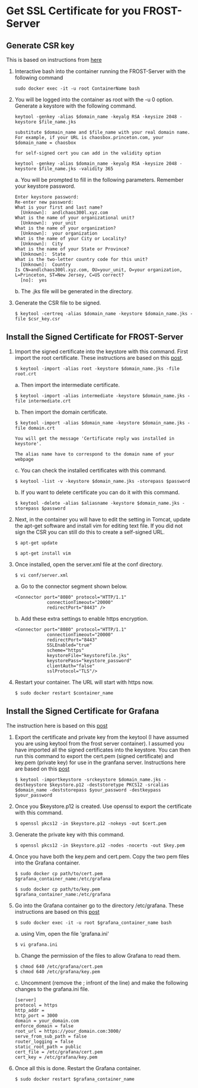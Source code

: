 # Get SSL Certificate for you FROST-Server

## Generate CSR key
This is based on instructions from [here](https://dzone.com/articles/keytool-commandutility-to-generate-a-keystorecerti)
1. Interactive bash into the container running the FROST-Server with the following command
    ```
    sudo docker exec -it -u root ContainerName bash
    ```
2. You will be logged into the container as root with the -u 0 option. Generate a keystore with the following command.
    ```
    keytool -genkey -alias $domain_name -keyalg RSA -keysize 2048 -keystore $file_name.jks

    substitute $domain_name and $file_name with your real domain name. For example, if your URL is chaosbox.princeton.com, your $domain_name = chaosbox

    for self-signed cert you can add in the validity option

    keytool -genkey -alias $domain_name -keyalg RSA -keysize 2048 -keystore $file_name.jks -validity 365
    ```

    a. You will be prompted to fill in the following parameters. Remember your keystore password.
    ```
    Enter keystore password:
    Re-enter new password:
    What is your first and last name?
      [Unknown]:  andlchaos300l.xyz.com
    What is the name of your organizational unit?
      [Unknown]:  your_unit
    What is the name of your organization?
      [Unknown]:  your organization
    What is the name of your City or Locality?
      [Unknown]:  City
    What is the name of your State or Province?
      [Unknown]:  State
    What is the two-letter country code for this unit?
      [Unknown]:  Country
    Is CN=andlchaos300l.xyz.com, OU=your_unit, O=your organization, L=Princeton, ST=New Jersey, C=US correct?
      [no]:  yes
    ```

    b. The .jks file will be generated in the directory.

3. Generate the CSR file to be signed.
    ```
    $ keytool -certreq -alias $domain_name -keystore $domain_name.jks -file $csr_key.csr
    ```
## Install the Signed Certificate for FROST-Server
1. Import the signed certificate into the keystore with this command. First import the root certificate. These instructions are based on this [post](https://www.ssls.com/knowledgebase/how-to-install-an-ssl-certificate-on-a-tomcat-server/#PKCS12).
    ```
    $ keytool -import -alias root -keystore $domain_name.jks -file root.crt
    ```
    a. Then import the intermediate certificate.
    ```
    $ keytool -import -alias intermediate -keystore $domain_name.jks -file intermediate.crt
    ```
    b. Then import the domain certificate.
    ```
    $ keytool -import -alias $domain_name -keystore $domain_name.jks -file domain.crt

    You will get the message 'Certificate reply was installed in keystore'.

    The alias name have to correspond to the domain name of your webpage
    ```
    c. You can check the installed certificates with this command.
    ```
    $ keytool -list -v -keystore $domain_name.jks -storepass $password
    ```
    b. If you want to delete certificate you can do it with this command.
    ```
    $ keytool -delete -alias $aliasname -keystore $domain_name.jks -storepass $password
    ```

2. Next, in the container you will have to edit the setting in Tomcat, update the apt-get software and install vim for editing text file. If you did not sign the CSR you can still do this to create a self-signed URL.
    ```
    $ apt-get update

    $ apt-get install vim
    ```

3. Once installed, open the server.xml file at the conf directory.
    ```
    $ vi conf/server.xml
    ```

    a. Go to the connector segment shown below.
    ```
    <Connector port="8080" protocol="HTTP/1.1"
                connectionTimeout="20000"
                redirectPort="8443" />
    ```

    b. Add these extra settings to enable https encryption.
    ```
    <Connector port="8080" protocol="HTTP/1.1"
                connectionTimeout="20000"
                redirectPort="8443"
                SSLEnabled="true"
                scheme="https"
                keystoreFile="keystorefile.jks"
                keystorePass="keystore_password"
                clientAuth="false"
                sslProtocol="TLS"/>
    ```

4. Restart your container. The URL will start with https now.
    ```
    $ sudo docker restart $container_name
    ```
## Install the Signed Certificate for Grafana
The instruction here is based on this [post](https://community.grafana.com/t/grafana-https-configuration/524)

1. Export the certificate and private key from the keytool (I have assumed you are using keytool from the frost server container). I assumed you have imported all the signed certificates into the keystore. You can then run this command to export the cert.pem (signed certificate) and key.pem (private key) for use in the granfana server. Instructions here are based on this [post](https://security.stackexchange.com/questions/3779/how-can-i-export-my-private-key-from-a-java-keytool-keystore)
    ```
    $ keytool -importkeystore -srckeystore $domain_name.jks -destkeystore $keystore.p12 -deststoretype PKCS12 -srcalias $domain_name -deststorepass $your_password -destkeypass $your_password
    ```

2. Once you $keystore.p12 is created. Use openssl to export the certificate with this command.
    ```
    $ openssl pkcs12 -in $keystore.p12 -nokeys -out $cert.pem
    ```

3. Generate the private key with this command.
    ```
    $ openssl pkcs12 -in $keystore.p12 -nodes -nocerts -out $key.pem
    ```

4. Once you have both the key.pem and cert.pem. Copy the two pem files into the Grafana container.
    ```
    $ sudo docker cp path/to/cert.pem $grafana_container_name:/etc/grafana

    $ sudo docker cp path/to/key.pem $grafana_container_name:/etc/grafana
    ```

5. Go into the Grafana container go to the directory /etc/grafana. These instructions are based on this [post](https://medium.com/grafana-tutorials/adding-ssl-to-grafana-eb4ab634e43f)
    ```
    $ sudo docker exec -it -u root $grafana_container_name bash
    ```

    a. using Vim, open the file 'grafana.ini'
    ```
    $ vi grafana.ini
    ```

    b. Change the permission of the files to allow Grafana to read them.
    ```
    $ chmod 640 /etc/grafana/cert.pem
    $ chmod 640 /etc/grafana/key.pem
    ```

    c. Uncomment (remove the ; infront of the line) and make the following changes to the grafana.ini file.
    ```
    [server]
    protocol = https
    http_addr =
    http_port = 3000
    domain = your_domain.com
    enforce_domain = false
    root_url = https://your_domain.com:3000/
    serve_from_sub_path = false
    router_logging = false
    static_root_path = public
    cert_file = /etc/grafana/cert.pem
    cert_key = /etc/grafana/key.pem
    ```
6. Once all this is done. Restart the Grafana container.
    ```
    $ sudo docker restart $grafana_container_name
    ```
